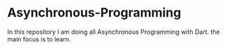 # Asynchronous-Programming
In this repository I am doing all Asynchronous Programming with Dart. the main focus is to learn.
